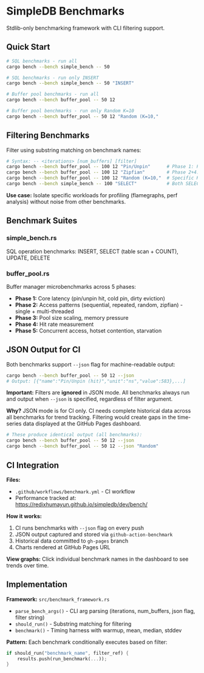 # SimpleDB Benchmarks

Stdlib-only benchmarking framework with CLI filtering support.

## Quick Start

```bash
# SQL benchmarks - run all
cargo bench --bench simple_bench -- 50

# SQL benchmarks - run only INSERT
cargo bench --bench simple_bench -- 50 "INSERT"

# Buffer pool benchmarks - run all
cargo bench --bench buffer_pool -- 50 12

# Buffer pool benchmarks - run only Random K=10
cargo bench --bench buffer_pool -- 50 12 "Random (K=10,"
```

## Filtering Benchmarks

Filter using substring matching on benchmark names:

```bash
# Syntax: -- <iterations> [num_buffers] [filter]
cargo bench --bench buffer_pool -- 100 12 "Pin/Unpin"      # Phase 1: Pin/Unpin only
cargo bench --bench buffer_pool -- 100 12 "Zipfian"        # Phase 2+4: Zipfian tests
cargo bench --bench buffer_pool -- 100 12 "Random (K=10,"  # Specific K value (not K=100)
cargo bench --bench simple_bench -- 100 "SELECT"           # Both SELECT benchmarks
```

**Use case:** Isolate specific workloads for profiling (flamegraphs, perf analysis) without noise from other benchmarks.

## Benchmark Suites

### simple_bench.rs
SQL operation benchmarks: INSERT, SELECT (table scan + COUNT), UPDATE, DELETE

### buffer_pool.rs
Buffer manager microbenchmarks across 5 phases:
- **Phase 1:** Core latency (pin/unpin hit, cold pin, dirty eviction)
- **Phase 2:** Access patterns (sequential, repeated, random, zipfian) - single + multi-threaded
- **Phase 3:** Pool size scaling, memory pressure
- **Phase 4:** Hit rate measurement
- **Phase 5:** Concurrent access, hotset contention, starvation

## JSON Output for CI

Both benchmarks support `--json` flag for machine-readable output:

```bash
cargo bench --bench buffer_pool -- 50 12 --json
# Output: [{"name":"Pin/Unpin (hit)","unit":"ns","value":583},...]
```

**Important:** Filters are **ignored** in JSON mode. All benchmarks always run and output when `--json` is specified, regardless of filter argument.

**Why?** JSON mode is for CI only. CI needs complete historical data across all benchmarks for trend tracking. Filtering would create gaps in the time-series data displayed at the GitHub Pages dashboard.

```bash
# These produce identical output (all benchmarks):
cargo bench --bench buffer_pool -- 50 12 --json
cargo bench --bench buffer_pool -- 50 12 --json "Random"
```

## CI Integration

**Files:**
- `.github/workflows/benchmark.yml` - CI workflow
- Performance tracked at: https://redixhumayun.github.io/simpledb/dev/bench/

**How it works:**
1. CI runs benchmarks with `--json` flag on every push
2. JSON output captured and stored via `github-action-benchmark`
3. Historical data committed to `gh-pages` branch
4. Charts rendered at GitHub Pages URL

**View graphs:** Click individual benchmark names in the dashboard to see trends over time.

## Implementation

**Framework:** `src/benchmark_framework.rs`
- `parse_bench_args()` - CLI arg parsing (iterations, num_buffers, json flag, filter string)
- `should_run()` - Substring matching for filtering
- `benchmark()` - Timing harness with warmup, mean, median, stddev

**Pattern:** Each benchmark conditionally executes based on filter:
```rust
if should_run("benchmark_name", filter_ref) {
    results.push(run_benchmark(...));
}
```
